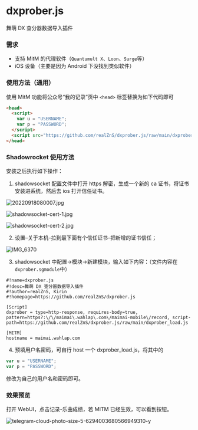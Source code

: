 # dxprober.js

舞萌 DX 查分器数据导入插件

### 需求

- 支持 MitM 的代理软件（`Quantumult X`、`Loon`、`Surge`等）
- iOS 设备（主要是因为 Android 下没找到类似软件）

### 使用方法（通用）

使用 MitM 功能将公众号“我的记录”页中 `<head>` 标签替换为如下代码即可

```html
<head>
  <script>
    var u = "USERNAME";
    var p = "PASSWORD";
  </script>
  <script src="https://github.com/realZnS/dxprober.js/raw/main/dxprober.js"></script>
</head>
```

### Shadowrocket 使用方法

安装之后执行如下操作：

1. shadowsocket 配置文件中打开 https 解密，生成一个新的 ca 证书，将证书安装进系统，然后去 ios 打开信任证书。

![20220918080007.jpg](images/20220918080007.jpg)

![shadowsocket-cert-1.jpg](images/shadowsocket-cert-1.jpg)

![shadowsocket-cert-2.jpg](images/shadowsocket-cert-2.jpg)

2. 设置–关于本机–拉到最下面有个信任证书–把新增的证书信任；

![IMG_6370](images/IMG_6370.JPEG)

3. shadowsocket 中配置->模块->新建模块，输入如下内容：（文件内容在`dxprober.sgmodule`中）

```
#!name=dxprober.js
#!desc=舞萌 DX 查分器数据导入插件
#!author=realZnS, Kirin
#!homepage=https://github.com/realZnS/dxprober.js

[Script]
dxprober = type=http-response, requires-body=true, pattern=https?:\/\/maimai\.wahlap\.com\/maimai-mobile\/record, script-path=https://github.com/realZnS/dxprober.js/raw/main/dxprober_load.js

[MITM]
hostname = maimai.wahlap.com
```

4. 预填用户名密码，可自行 host 一个 dxprober_load.js，将其中的

```javascript
var u = "USERNAME";
var p = "PASSWORD";
```

修改为自己的用户名和密码即可。

### 效果预览

打开 WebUI，点击记录-乐曲成绩，若 MITM 已经生效，可以看到按钮。

![telegram-cloud-photo-size-5-6294003680566949310-y](images/telegram-cloud-photo-size-5-6294003680566949310-y.jpg)

